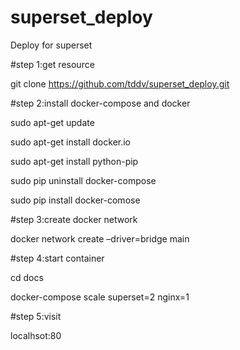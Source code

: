 # superset_deploy
Deploy for superset

#step 1:get resource

git clone https://github.com/tddv/superset_deploy.git

#step 2:install docker-compose  and docker

sudo apt-get update

sudo apt-get install docker.io

sudo apt-get install python-pip

sudo pip uninstall docker-compose

sudo pip install docker-comose

#step 3:create docker network

docker network create –driver=bridge main

#step 4:start container

cd docs

docker-compose scale superset=2 nginx=1

#step 5:visit

localhsot:80


